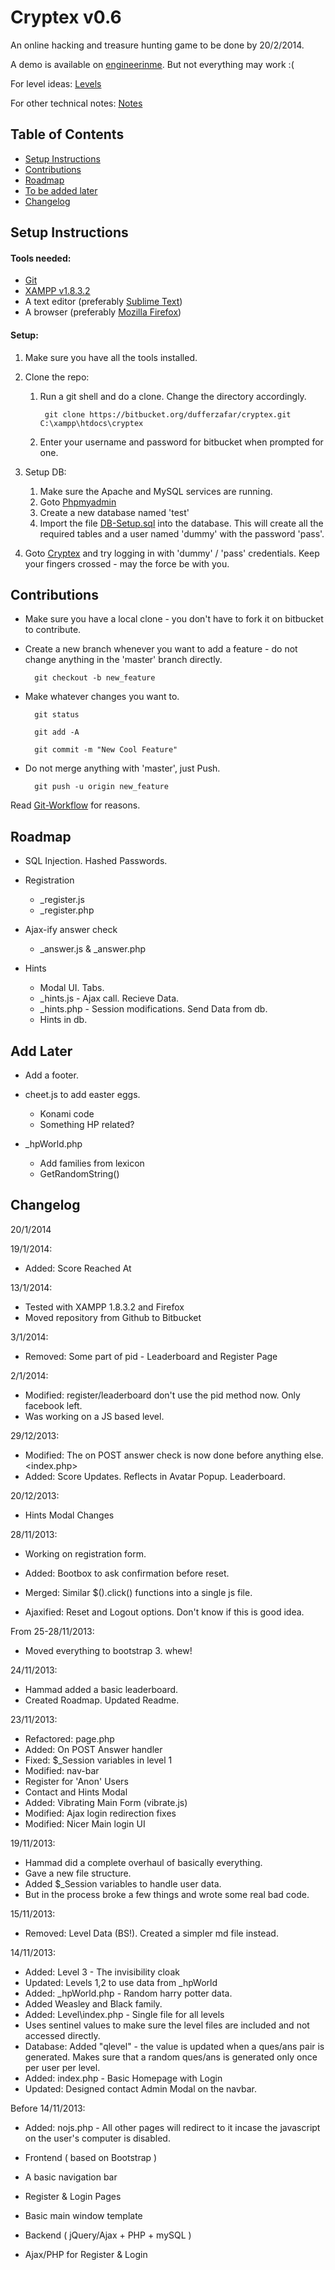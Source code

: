 # Cryptex v0.6

An online hacking and treasure hunting game to be done by 20/2/2014.

A demo is available on [engineerinme](http://engineerinme.com/cryptex/). But not everything may work :(

For level ideas: [Levels](/dufferzafar/cryptex/src/master/Levels.md)

For other technical notes: [Notes](/dufferzafar/cryptex/src/master/Notes.md)

## Table of Contents

* [Setup Instructions](#markdown-header-setup-instructions)
* [Contributions](#markdown-header-contributions)
* [Roadmap](#markdown-header-roadmap)
* [To be added later](#markdown-header-add-later)
* [Changelog](#markdown-header-changelog)

## Setup Instructions

#### Tools needed:

* [Git](http://git-scm.com/downloads) 
* [XAMPP v1.8.3.2](http://www.apachefriends.org/en/xampp.html)
* A text editor (preferably [Sublime Text](http://sublimetext.com/3))
* A browser (preferably [Mozilla Firefox](http://www.mozilla.org/en-US/firefox/new/))

#### Setup:

1. Make sure you have all the tools installed.

2. Clone the repo:
    1. Run a git shell and do a clone. Change the directory accordingly.

            git clone https://bitbucket.org/dufferzafar/cryptex.git C:\xampp\htdocs\cryptex

    2. Enter your username and password for bitbucket when prompted for one.

3. Setup DB:
    1. Make sure the Apache and MySQL services are running.
    2. Goto [Phpmyadmin](http://localhost/phpmyadmin/)
    3. Create a new database named 'test'
    4. Import the file [DB-Setup.sql](/dufferzafar/cryptex/src/master/DB-Setup.sql) into the database. This will create all the required tables and a user named 'dummy' with the password 'pass'.

4. Goto [Cryptex](http://localhost/cryptex/index.php) and try logging in with 'dummy' / 'pass' credentials. Keep your fingers crossed - may the force be with you.

## Contributions

* Make sure you have a local clone - you don't have to fork it on bitbucket to contribute.

* Create a new branch whenever you want to add a feature - do not change anything in the 'master' branch directly.

        git checkout -b new_feature

* Make whatever changes you want to.

        git status
        
        git add -A

        git commit -m "New Cool Feature"

* Do not merge anything with 'master', just Push. 

        git push -u origin new_feature

Read [Git-Workflow](https://www.atlassian.com/git/workflows#!workflow-gitflow) for reasons.

## Roadmap

* SQL Injection. Hashed Passwords.

* Registration 
    * _register.js
    * _register.php

* Ajax-ify answer check
    * _answer.js & _answer.php 

* Hints
    * Modal UI. Tabs.
    * _hints.js  - Ajax call. Recieve Data.
    * _hints.php - Session modifications. Send Data from db.
    * Hints in db.

## Add Later

* Add a footer.

* cheet.js to add easter eggs.
    * Konami code
    * Something HP related?

* _hpWorld.php
    * Add families from lexicon
    * GetRandomString()

## Changelog

20/1/2014



19/1/2014:

* Added: Score Reached At

13/1/2014:

* Tested with XAMPP 1.8.3.2 and Firefox
* Moved repository from Github to Bitbucket

3/1/2014:

* Removed: Some part of pid - Leaderboard and Register Page

2/1/2014:

* Modified: register/leaderboard don't use the pid method now. Only facebook left.
* Was working on a JS based level.

29/12/2013:

* Modified: The on POST answer check is now done before anything else. <index.php>
* Added: Score Updates. Reflects in Avatar Popup. Leaderboard.

20/12/2013:

* Hints Modal Changes

28/11/2013:

* Working on registration form.

* Added: Bootbox to ask confirmation before reset.
* Merged: Similar $().click() functions into a single js file.
* Ajaxified: Reset and Logout options. Don't know if this is good idea.

From 25-28/11/2013:

* Moved everything to bootstrap 3. whew!

24/11/2013:

* Hammad added a basic leaderboard.
* Created Roadmap. Updated Readme.

23/11/2013:

* Refactored: page.php
* Added: On POST Answer handler
* Fixed: $_Session variables in level 1
* Modified: nav-bar
* Register for 'Anon' Users
* Contact and Hints Modal
* Added: Vibrating Main Form (vibrate.js)
* Modified: Ajax login redirection fixes
* Modified: Nicer Main login UI

19/11/2013:

* Hammad did a complete overhaul of basically everything.
* Gave a new file structure.
* Added $_Session variables to handle user data.
* But in the process broke a few things and wrote some real bad code.

15/11/2013:

* Removed: Level Data (BS!). Created a simpler md file instead.

14/11/2013:

* Added: Level 3 - The invisibility cloak
* Updated: Levels 1,2 to use data from _hpWorld
* Added: _hpWorld.php - Random harry potter data.
* Added Weasley and Black family.
* Added: Level\index.php - Single file for all levels
* Uses sentinel values to make sure the level files are included and not accessed directly.
* Database: Added "qlevel" - the value is updated when a ques/ans pair is generated. Makes sure that a random ques/ans is generated only once per user per level.
* Added: index.php - Basic Homepage with Login
* Updated: Designed contact Admin Modal on the navbar.

Before 14/11/2013:

* Added: nojs.php - All other pages will redirect to it incase the javascript on the user's computer is disabled.

* Frontend ( based on Bootstrap )

* A basic navigation bar
* Register & Login Pages
* Basic main window template

* Backend ( jQuery/Ajax + PHP + mySQL )

* Ajax/PHP for Register & Login
